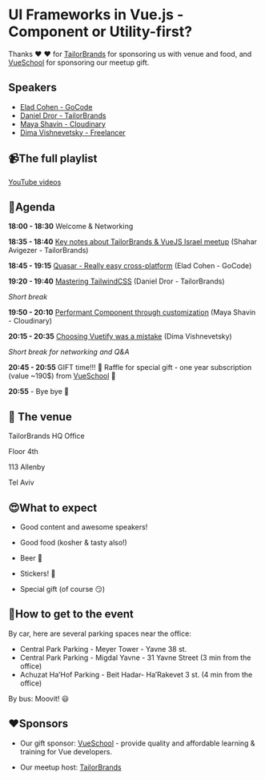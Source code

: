 
# UI Frameworks in Vue.js - Component or Utility-first?

Thanks ❤️ ❤️ for [TailorBrands](https://www.tailorbrands.com/) for sponsoring us with venue and food, and [VueSchool](https://vueschool.io) for sponsoring our meetup gift.

## Speakers

* [Elad Cohen - GoCode](https://www.facebook.com/elad.fullstack)
* [Daniel Dror - TailorBrands](https://www.facebook.com/daniel.dror.96)
* [Maya Shavin - Cloudinary](https://www.facebook.com/mayashavin/)
* [Dima Vishnevetsky - Freelancer](https://www.facebook.com/dimshik100)

## 📹The full playlist

[YouTube videos](https://youtube.com/playlist?list=PLDOkyp-lEYFi2b7CF-XxaxJiIYZip0MxD)

## 📆Agenda

**18:00 - 18:30** Welcome & Networking

**18:35 - 18:40** [Key notes about TailorBrands & VueJS Israel meetup](https://drive.google.com/file/d/1t4hc-qdaaSXr3jMrdZUsYkt9X_KM33TN/view?usp=sharing) (Shahar Avigezer - TailorBrands)

**18:45 - 19:15** [Quasar - Really easy cross-platform](https://docs.google.com/presentation/d/1Cw7Qc0-FLrUHkVybIAtKTIsb3nyxwyeJpsvsl4PhSu4/edit?usp=sharing) (Elad Cohen - GoCode)

**19:20 - 19:40** [Mastering TailwindCSS](https://drive.google.com/file/d/1o10voMGOpAKriDPuDzmcWF2e0ma26Vmn/view?usp=sharing) (Daniel Dror - TailorBrands)

_Short break_

**19:50 - 20:10** [Performant Component through customization](https://slides.com/mayashavin/performant-component-library) (Maya Shavin - Cloudinary)

**20:15 - 20:35** [Choosing Vuetify was a mistake](https://slides.com/dimshik/choosing-vuetify-was-a-mistake) (Dima Vishnevetsky)

_Short break for networking and Q&A_

**20:45 - 20:55** GIFT time!!! 🎁 Raffle for special gift - one year subscription (value ~190$) from [VueSchool](https://vueschool.io) 🎁

**20:55** - Bye bye 🖖

## 🏢 The venue

TailorBrands HQ Office

Floor 4th

113 Allenby

Tel Aviv

## 😍What to expect

* Good content and awesome speakers!

* Good food (kosher & tasty also!)

* Beer 🍺

* Stickers! 🤩

* Special gift (of course 😏)

## 📍How to get to the event

By car, here are several parking spaces near the office:

* Central Park Parking - Meyer Tower - Yavne 38 st.
* Central Park Parking - Migdal Yavne - 31 Yavne Street (3 min from the office)
* Achuzat Ha’Hof Parking - Beit Hadar- Ha’Rakevet 3 st. (4 min from the office)

By bus: Moovit! 😃

## ❤️Sponsors

- Our gift sponsor: [VueSchool](https://vueschool.io) - provide quality and affordable learning & training for Vue developers.

- Our meetup host: [TailorBrands](https://www.tailorbrands.com/)
